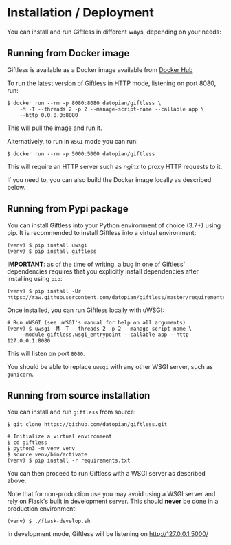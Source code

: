 Installation / Deployment
=========================

You can install and run Giftless in different ways, depending on your needs:

## Running from Docker image
Giftless is available as a Docker image available from 
[Docker Hub](https://hub.docker.com/r/datopian/giftless) 

To run the latest version of Giftless in HTTP mode, listening
on port 8080, run:

```
$ docker run --rm -p 8080:8080 datopian/giftless \
    -M -T --threads 2 -p 2 --manage-script-name --callable app \
    --http 0.0.0.0:8080
```

This will pull the image and run it. 

Alternatively, to run in `WSGI` mode you can run:

```
$ docker run --rm -p 5000:5000 datopian/giftless
```

This will require an HTTP server such as *nginx* to proxy HTTP requests to it.

If you need to, you can also build the Docker image locally as described below.

## Running from Pypi package
You can install Giftless into your Python environment of choice (3.7+) using pip. 
It is recommended to install Giftless into a virtual environment:

```shell
(venv) $ pip install uwsgi
(venv) $ pip install giftless
```

**IMPORTANT**: as of the time of writing, a bug in one of Giftless' dependencies
requires that you explicitly install dependencies after installing using `pip`:

    (venv) $ pip install -Ur https://raw.githubusercontent.com/datopian/giftless/master/requirements.txt

Once installed, you can run Giftless locally with uWSGI:

```
# Run uWSGI (see uWSGI's manual for help on all arguments)
(venv) $ uwsgi -M -T --threads 2 -p 2 --manage-script-name \
    --module giftless.wsgi_entrypoint --callable app --http 127.0.0.1:8080
```

This will listen on port `8080`.

You should be able to replace `uwsgi` with any other WSGI server, such as `gunicorn`.

## Running from source installation
You can install and run `giftless` from source:

```shell
$ git clone https://github.com/datopian/giftless.git

# Initialize a virtual environment
$ cd giftless
$ python3 -m venv venv
$ source venv/bin/activate
(venv) $ pip install -r requirements.txt
```

You can then proceed to run Giftless with a WSGI server as
described above.

Note that for non-production use you may avoid using a WSGI server and rely
on Flask's built in development server. This should **never** be done in a
production environment:

```shell
(venv) $ ./flask-develop.sh
```

In development mode, Giftless will be listening on <http://127.0.0.1:5000/> 
